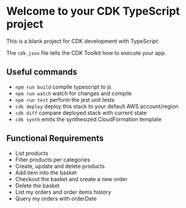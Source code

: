 # Welcome to your CDK TypeScript project

This is a blank project for CDK development with TypeScript.

The `cdk.json` file tells the CDK Toolkit how to execute your app.

## Useful commands

- `npm run build` compile typescript to js
- `npm run watch` watch for changes and compile
- `npm run test` perform the jest unit tests
- `cdk deploy` deploy this stack to your default AWS account/region
- `cdk diff` compare deployed stack with current state
- `cdk synth` emits the synthesized CloudFormation template

## Functional Requirements

- List products
- Filter products per categories
- Create, update and delete products
- Add item into the basket
- Checkout the basket and create a new order
- Delete the basket
- List my orders and order items history
- Query my orders with orderDate
